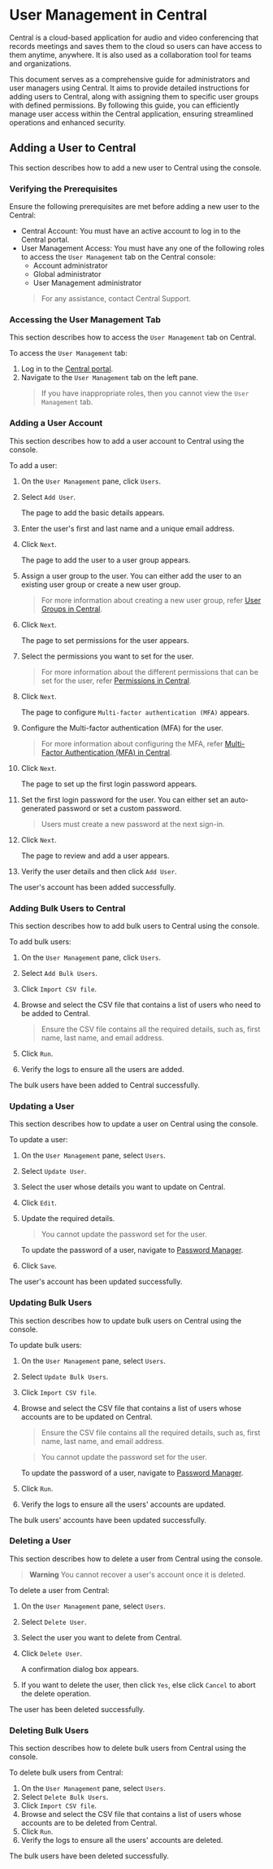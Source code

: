# User Management in Central

Central is a cloud-based application for audio and video conferencing that records meetings and saves them to the cloud so users can have access to them anytime, anywhere. It is also used as a collaboration tool for teams and organizations.

This document serves as a comprehensive guide for administrators and user managers using Central. It aims to provide detailed instructions for adding users to Central, along with assigning them to specific user groups with defined permissions. By following this guide, you can efficiently manage user access within the Central application, ensuring streamlined operations and enhanced security.

## Adding a User to Central

This section describes how to add a new user to Central using the console.

### Verifying the Prerequisites 

Ensure the following prerequisites are met before adding a new user to the Central:

* Central Account: You must have an active account to log in to the Central portal.
* User Management Access: You must have any one of the following roles to access the `User Management` tab on the Central console:
    * Account administrator
    * Global administrator
    * User Management administrator
  > For any assistance, contact Central Support.

### Accessing the User Management Tab

This section describes how to access the `User Management` tab on Central.

To access the `User Management` tab:

1. Log in to the [Central portal](https://central.portal.com).
2. Navigate to the `User Management` tab on the left pane.
      > If you have inappropriate roles, then you cannot view the `User Management` tab.

### Adding a User Account

This section describes how to add a user account to Central using the console.

To add a user:

1. On the `User Management` pane, click `Users`.
   
2. Select `Add User`.

   The page to add the basic details appears.
   
3. Enter the user's first and last name and a unique email address.

4. Click `Next`.

   The page to add the user to a user group appears.
   
5. Assign a user group to the user.
   You can either add the user to an existing user group or create a new user group.
   
   > For more information about creating a new user group, refer [User Groups in Central](https://github.com/himanibirhade/Central-User-Management/blob/fc5b13fb0e6bffcad2b559c4806f60f0824f25e9/user_groups_in_central.md).
   
6. Click `Next`.

   The page to set permissions for the user appears.

7. Select the permissions you want to set for the user.

   > For more information about the different permissions that can be set for the user, refer [Permissions in Central](https://github.com/himanibirhade/Central-User-Management/blob/9d057b6beae8fde838c25bb36bbdc5f43e24f129/permissions_in_central.md).

8. Click `Next`.

     The page to configure `Multi-factor authentication (MFA)` appears.
   
9. Configure the Multi-factor authentication (MFA) for the user.

   > For more information about configuring the MFA, refer [Multi-Factor Authentication (MFA) in Central](https://github.com/himanibirhade/Central-User-Management/blob/46ba08da270b6598bc6058928af8acf0aacdd16b/mfa_in_central.md).
    
10. Click `Next`.

      The page to set up the first login password appears.
   
11. Set the first login password for the user. You can either set an auto-generated password or set a custom password.

      > Users must create a new password at the next sign-in.

12. Click `Next`.

      The page to review and add a user appears.
   
13. Verify the user details and then click `Add User`.
  
The user's account has been added successfully.

### Adding Bulk Users to Central

This section describes how to add bulk users to Central using the console.

To add bulk users:

1. On the `User Management` pane, click `Users`.
   
2. Select `Add Bulk Users`.
3. Click `Import CSV file`.
4. Browse and select the CSV file that contains a list of users who need to be added to Central.
      > Ensure the CSV file contains all the required details, such as, first name, last name, and email address.

5. Click `Run`.
6. Verify the logs to ensure all the users are added.

The bulk users have been added to Central successfully.

### Updating a User

This section describes how to update a user on Central using the console.

To update a user:

1. On the `User Management` pane, select `Users`.
2. Select `Update User`.
3. Select the user whose details you want to update on Central.
4. Click `Edit`.
5. Update the required details.
   > You cannot update the password set for the user.

      To update the password of a user, navigate to [Password Manager](https://central.passwordmanager.com).
7. Click `Save`.

The user's account has been updated successfully.

### Updating Bulk Users

This section describes how to update bulk users on Central using the console.

To update bulk users:

1. On the `User Management` pane, select `Users`.
2. Select `Update Bulk Users`.
3. Click `Import CSV file`.
4. Browse and select the CSV file that contains a list of users whose accounts are to be updated on Central.
      > Ensure the CSV file contains all the required details, such as, first name, last name, and email address.

     > You cannot update the password set for the user.

      To update the password of a user, navigate to [Password Manager](https://central.passwordmanager.com).

6. Click `Run`.
7. Verify the logs to ensure all the users' accounts are updated.

The bulk users' accounts have been updated successfully.

### Deleting a User

This section describes how to delete a user from Central using the console.

> **Warning**
  You cannot recover a user's account once it is deleted.

To delete a user from Central:

1. On the `User Management` pane, select `Users`.
2. Select `Delete User`.
3. Select the user you want to delete from Central.
4. Click `Delete User`.
   
   A confirmation dialog box appears.

5. If you want to delete the user, then click `Yes`, else click `Cancel` to abort the delete operation.

The user has been deleted successfully.

### Deleting Bulk Users

This section describes how to delete bulk users from Central using the console.

To delete bulk users from Central:

1. On the `User Management` pane, select `Users`.
2. Select `Delete Bulk Users`.
3. Click `Import CSV file`.
4. Browse and select the CSV file that contains a list of users whose accounts are to be deleted from Central.
6. Click `Run`.
7. Verify the logs to ensure all the users' accounts are deleted.

The bulk users have been deleted successfully.











